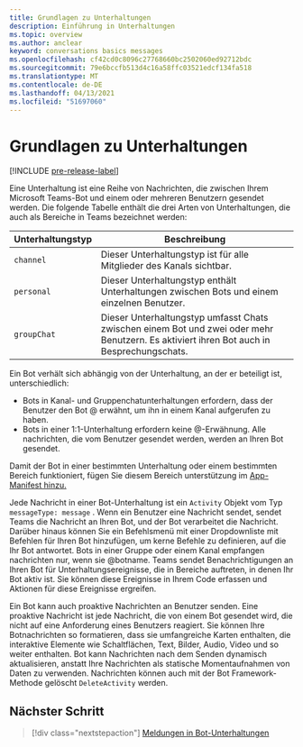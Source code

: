 ```yaml
---
title: Grundlagen zu Unterhaltungen
description: Einführung in Unterhaltungen
ms.topic: overview
ms.author: anclear
keyword: conversations basics messages
ms.openlocfilehash: cf42cd0c8096c27768660bc2502060ed92712bdc
ms.sourcegitcommit: 79e6bccfb513d4c16a58ffc03521edcf134fa518
ms.translationtype: MT
ms.contentlocale: de-DE
ms.lasthandoff: 04/13/2021
ms.locfileid: "51697060"
---
```

# <a name="conversation-basics"></a>Grundlagen zu Unterhaltungen

[!INCLUDE [pre-release-label](~/includes/v4-to-v3-pointer-bots.md)]

Eine Unterhaltung ist eine Reihe von Nachrichten, die zwischen Ihrem Microsoft Teams-Bot und einem oder mehreren Benutzern gesendet werden. Die folgende Tabelle enthält die drei Arten von Unterhaltungen, die auch als Bereiche in Teams bezeichnet werden:

| Unterhaltungstyp | Beschreibung |
| ------- | ----------- |
| `channel` | Dieser Unterhaltungstyp ist für alle Mitglieder des Kanals sichtbar. |
| `personal` | Dieser Unterhaltungstyp enthält Unterhaltungen zwischen Bots und einem einzelnen Benutzer. |
| `groupChat` | Dieser Unterhaltungstyp umfasst Chats zwischen einem Bot und zwei oder mehr Benutzern. Es aktiviert ihren Bot auch in Besprechungschats. |

Ein Bot verhält sich abhängig von der Unterhaltung, an der er beteiligt ist, unterschiedlich:

* Bots in Kanal- und Gruppenchatunterhaltungen erfordern, dass der Benutzer den Bot @ erwähnt, um ihn in einem Kanal aufgerufen zu haben.
* Bots in einer 1:1-Unterhaltung erfordern keine @-Erwähnung. Alle nachrichten, die vom Benutzer gesendet werden, werden an Ihren Bot gesendet.

Damit der Bot in einer bestimmten Unterhaltung oder einem bestimmten Bereich funktioniert, fügen Sie diesem Bereich unterstützung im [App-Manifest hinzu.](~/resources/schema/manifest-schema.md)

Jede Nachricht in einer Bot-Unterhaltung ist ein `Activity` Objekt vom Typ `messageType: message` . Wenn ein Benutzer eine Nachricht sendet, sendet Teams die Nachricht an Ihren Bot, und der Bot verarbeitet die Nachricht. Darüber hinaus können Sie ein Befehlsmenü mit einer Dropdownliste mit Befehlen für Ihren Bot hinzufügen, um kerne Befehle zu definieren, auf die Ihr Bot antwortet. Bots in einer Gruppe oder einem Kanal empfangen nachrichten nur, wenn sie @botname. Teams sendet Benachrichtigungen an Ihren Bot für Unterhaltungsereignisse, die in Bereiche auftreten, in denen Ihr Bot aktiv ist. Sie können diese Ereignisse in Ihrem Code erfassen und Aktionen für diese Ereignisse ergreifen. 

Ein Bot kann auch proaktive Nachrichten an Benutzer senden. Eine proaktive Nachricht ist jede Nachricht, die von einem Bot gesendet wird, die nicht auf eine Anforderung eines Benutzers reagiert. Sie können Ihre Botnachrichten so formatieren, dass sie umfangreiche Karten enthalten, die interaktive Elemente wie Schaltflächen, Text, Bilder, Audio, Video und so weiter enthalten. Bot kann Nachrichten nach dem Senden dynamisch aktualisieren, anstatt Ihre Nachrichten als statische Momentaufnahmen von Daten zu verwenden. Nachrichten können auch mit der Bot Framework-Methode gelöscht `DeleteActivity` werden.

## <a name="next-step"></a>Nächster Schritt

> [!div class="nextstepaction"]
> [Meldungen in Bot-Unterhaltungen](~/bots/how-to/conversations/conversation-messages.md)
